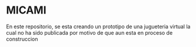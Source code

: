 MICAMI
======
En este repositorio, se esta creando un prototipo de una jugueteria virtual
la cual no ha sido publicada por motivo de que aun esta en proceso de construccion
